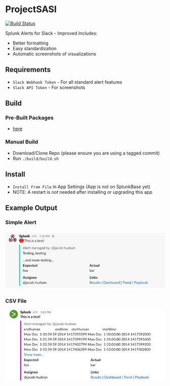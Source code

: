 # ProjectSASI

[![Build Status](https://travis-ci.org/jacob-hudson/ProjectSASI.svg?branch=master)](https://travis-ci.org/jacob-hudson/ProjectSASI)

Splunk Alerts for Slack - Improved
Includes:
- Better formatting
- Easy standardization
- Automatic screenshots of visualizations

## Requirements
- `Slack Webhook Token` - For all standard alert features
- `Slack API Token` - For screenshots

## Build
### Pre-Built Packages
- [here](https://github.com/jacob-hudson/ProjectSASI/releases)

### Manual Build
- Download/Clone Repo (please ensure you are using a tagged commit)
- Run `./build/build.sh`

## Install
- `Install From File` in App Settings (App is not on SplunkBase yet)
- NOTE:  A restart is *not* needed after installing or upgrading this app

## Example Output
### Simple Alert
![Example Slack Alerts](https://github.com/jacob-hudson/ProjectSASI/blob/master/data/img/example.png?raw=true "Example Slack Alerts")

### CSV File
![Example Slack Alerts](https://github.com/jacob-hudson/ProjectSASI/blob/master/data/img/example_csv.png?raw=true "Example Slack Alerts - CSV")
